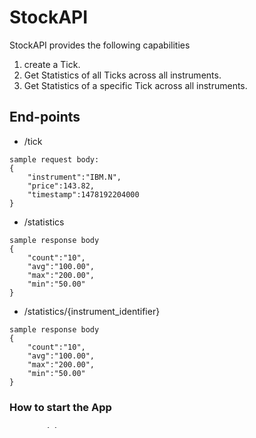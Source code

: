 # StockAPI

StockAPI provides the following capabilities
1. create a Tick.
2. Get Statistics of all Ticks across all instruments.
3. Get Statistics of a specific Tick across all instruments.

## End-points

- /tick 

````
sample request body:
{
    "instrument":"IBM.N",
    "price":143.82,
    "timestamp":1478192204000
}
````

- /statistics
````
sample response body
{    
    "count":"10",
    "avg":"100.00",
    "max":"200.00",
    "min":"50.00"
}
````

- /statistics/{instrument_identifier}
````
sample response body
{    
    "count":"10",
    "avg":"100.00",
    "max":"200.00",
    "min":"50.00"
}
````

### How to start the App

#### pre-requisite:
- set the MAVEN_HOME env variable
- set the JAVA_HOME env variable


#### Invoke 

Run using Spring Boot Maven plugin. 

This will download the mvn dependencies and start the SpringBoot application at port `8084`

URL to access the application
`https://localhost:8084/tick`
`https://localhost:8084/statistics`
`https://localhost:8084/statistics/{instrument_identifier}`


### Assumptions

1. All the fields in the POST API (/tick) in the Tick JSON is mandetory and can not be empty. If any field is missing/empty then 400 BAD request will be thrown by the API.
2. All the Double Data types in the Reponse of GET APIs will be approximated to 2 decimal places.


### Further improvements 

> Logging can be added.

> Project can be dockerised. 

> Write integration testing and also shell scripts to automate Intergartion Testing.


### Did you enjoy the assignment

> Yes

The Assignemnt helped me to dive deeper in the concepts og parallel programming and helped me to grow my knowledge in concurrent programming.

